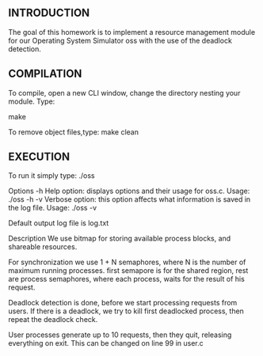INTRODUCTION
------------
The goal of this homework is to implement  a resource management module for our Operating System Simulator oss with the use of the deadlock detection. 

COMPILATION
-----------
To compile, open a new CLI window, change the 
directory nesting your module. Type:

  make
  
To remove object files,type:
  make clean
  
EXECUTION
---------

To run it simply type: ./oss

Options
  -h Help option: displays options and their usage for oss.c.
Usage: ./oss -h
  -v Verbose option: this option affects what information is saved in the log file.
Usage: ./oss -v

Default output log file is 	log.txt

Description
We use bitmap for storing available process blocks, and shareable resources.
  

For synchronization we use 1 + N semaphores, where N is the number of maximum running processes.
first semapore is for the shared region, rest are process semaphores, where each process, waits
for the result of his request.

Deadlock detection is done, before we start processing requests from users.
If there is a deadlock, we try to kill first deadlocked process, then repeat the deadlock check.

User processes generate up to 10 requests, then they quit, releasing everything on exit.
This can be changed on line 99 in user.c
